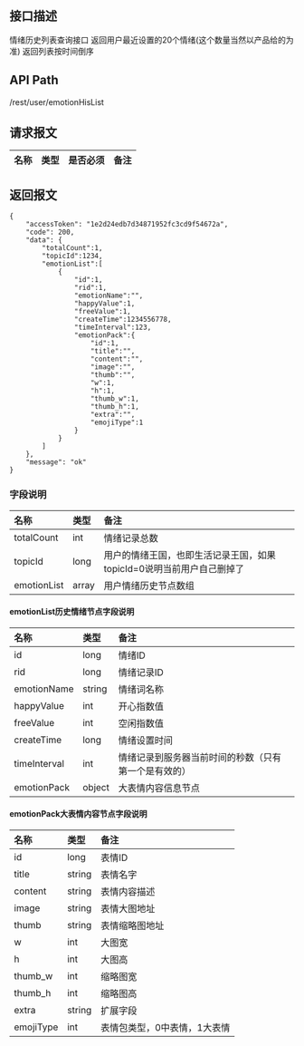 ## 接口描述
情绪历史列表查询接口
返回用户最近设置的20个情绪(这个数量当然以产品给的为准)
返回列表按时间倒序

## API Path
/rest/user/emotionHisList

## 请求报文
|名称|类型|是否必须|备注|
|:-|:-|:-|:-|

## 返回报文
	{
	    "accessToken": "1e2d24edb7d34871952fc3cd9f54672a",
	    "code": 200,
	    "data": {
	    	"totalCount":1,
	    	"topicId":1234,
	    	"emotionList":[
	    		{
	    			"id":1,
	    			"rid":1,
	    			"emotionName":"",
	    			"happyValue":1,
	    			"freeValue":1,
	    			"createTime":1234556778,
	    			"timeInterval":123,
	    			"emotionPack":{
	    				"id":1,
	    				"title":"",
	    				"content":"",
	    				"image":"",
	    				"thumb":"",
	    				"w":1,
	    				"h":1,
	    				"thumb_w":1,
	    				"thumb_h":1,
	    				"extra":"",
	    				"emojiType":1
	    			}
	    		}
	    	]
	    },
	    "message": "ok"
	}
    
### 字段说明
|名称|类型|备注|
|:-|:-|:-|
|totalCount|int|情绪记录总数|
|topicId|long|用户的情绪王国，也即生活记录王国，如果topicId=0说明当前用户自己删掉了|
|emotionList|array|用户情绪历史节点数组|

#### emotionList历史情绪节点字段说明
|名称|类型|备注|
|:-|:-|:-|
|id|long|情绪ID|
|rid|long|情绪记录ID|
|emotionName|string|情绪词名称|
|happyValue|int|开心指数值|
|freeValue|int|空闲指数值|
|createTime|long|情绪设置时间|
|timeInterval|int|情绪记录到服务器当前时间的秒数（只有第一个是有效的）|
|emotionPack|object|大表情内容信息节点|

#### emotionPack大表情内容节点字段说明
|名称|类型|备注|
|:-|:-|:-|
|id|long|表情ID|
|title|string|表情名字|
|content|string|表情内容描述|
|image|string|表情大图地址|
|thumb|string|表情缩略图地址|
|w|int|大图宽|
|h|int|大图高|
|thumb_w|int|缩略图宽|
|thumb_h|int|缩略图高|
|extra|string|扩展字段|
|emojiType|int|表情包类型，0中表情，1大表情|